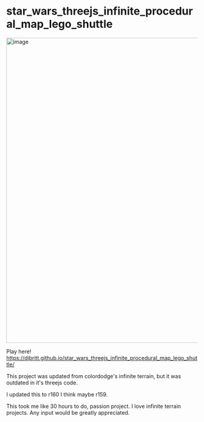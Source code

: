 # star_wars_threejs_infinite_procedural_map_lego_shuttle

<img width="803" alt="image" src="https://github.com/djbritt/star_wars_threejs_infinite_procedural_map_lego_shuttle/assets/28036018/d67dfb75-ce19-4de0-a766-7632077e1a30">

Play here! https://djbritt.github.io/star_wars_threejs_infinite_procedural_map_lego_shuttle/

This project was updated from colordodge's infinite terrain, but it was outdated in it's threejs code.

I updated this to r160 I think maybe r159.

This took me like 30 hours to do, passion project. I love infinite terrain projects. Any input would be greatly appreciated.
